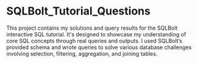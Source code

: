# SQLBolt_Tutorial_Questions
This project contains my solutions and query results for the SQLBolt interactive SQL tutorial. It's designed to showcase my understanding of core SQL concepts through real queries and outputs. I used SQLBolt’s provided schema and wrote queries to solve various database challenges involving selection, filtering, aggregation, and joining tables. 
